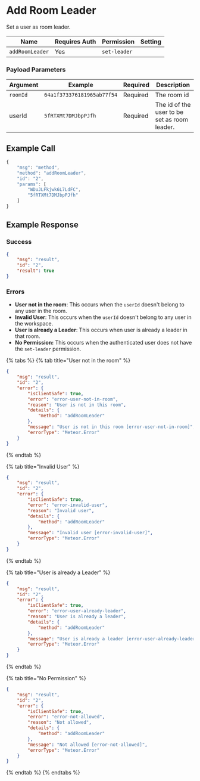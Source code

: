 # Add Room Leader

Set a user as room leader.

| Name            | Requires Auth | Permission   | Setting |
| --------------- | ------------- | ------------ | ------- |
| `addRoomLeader` | Yes           | `set-leader` |         |

### Payload Parameters <a href="#payload-parameters" id="payload-parameters"></a>

| Argument | Example                    | Required | Description                                  |
| -------- | -------------------------- | -------- | -------------------------------------------- |
| `roomId` | `64a1f373376181965ab77f54` | Required | The room id                                  |
| userId   | `5fRTXMt7DMJbpPJfh`        | Required | The id of the user to be set as room leader. |

## Example Call

```javascript
{
    "msg": "method",
    "method": "addRoomLeader",
    "id": "2",
    "params": [
        "WDuJLFkjwk6L7LdFC",
        "5fRTXMt7DMJbpPJfh"
    ]
}
```

## **Example Response**

### **Success**

```json
{
    "msg": "result",
    "id": "2",
    "result": true
}
```

### Errors

* **User not in the room**: This occurs when the `userId` doesn't belong to any user in the room.
* **Invalid User**: This occurs when the `userId` doesn't belong to any user in the workspace.
* **User is already a Leader**: This occurs when user is already a leader in that room.
* **No Permission:** This occurs when the authenticated user does not have the `set-leader` permission.

{% tabs %}
{% tab title="User not in the room" %}
```json
{
    "msg": "result",
    "id": "2",
    "error": {
        "isClientSafe": true,
        "error": "error-user-not-in-room",
        "reason": "User is not in this room",
        "details": {
            "method": "addRoomLeader"
        },
        "message": "User is not in this room [error-user-not-in-room]",
        "errorType": "Meteor.Error"
    }
}
```
{% endtab %}

{% tab title="Invalid User" %}
```json
{
    "msg": "result",
    "id": "2",
    "error": {
        "isClientSafe": true,
        "error": "error-invalid-user",
        "reason": "Invalid user",
        "details": {
            "method": "addRoomLeader"
        },
        "message": "Invalid user [error-invalid-user]",
        "errorType": "Meteor.Error"
    }
}
```
{% endtab %}

{% tab title="User is already a Leader" %}
```json
{
    "msg": "result",
    "id": "2",
    "error": {
        "isClientSafe": true,
        "error": "error-user-already-leader",
        "reason": "User is already a leader",
        "details": {
            "method": "addRoomLeader"
        },
        "message": "User is already a leader [error-user-already-leader]",
        "errorType": "Meteor.Error"
    }
}

```
{% endtab %}

{% tab title="No Permission" %}
```json
{
    "msg": "result",
    "id": "2",
    "error": {
        "isClientSafe": true,
        "error": "error-not-allowed",
        "reason": "Not allowed",
        "details": {
            "method": "addRoomLeader"
        },
        "message": "Not allowed [error-not-allowed]",
        "errorType": "Meteor.Error"
    }
}

```
{% endtab %}
{% endtabs %}
